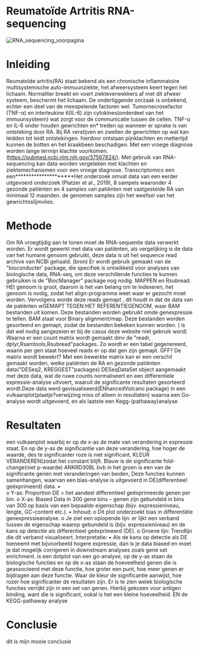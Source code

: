 # Reumatoïde Artritis RNA-sequencing

![RNA_sequencing_voorpagina](https://github.com/user-attachments/assets/23f3beed-82b0-4c4d-8ba2-09fd2fb2538e)

# Inleiding
Reumatoïde artritis(RA) staat bekend als een chronische inflammatoire  multisystemische auto-immuunziekte, het afweersysteem keert tegen het lichaam. Normaliter breekt en voert ziekteverwekkers af met dit afweer systeem, beschermt het lichaam. De onderliggende oorzaak is onbekend, echter een deel van de meespelende factoren wel. Tumornecrosefactor (TNF-α)  en interleukine 6(IL-6) zijn cytokines(onderdeel van het immuunsysteem) wat zorgt voor de communicatie tussen de cellen. TNF-α en IL-6 onder houden gewrichten en* treden op  wanneer er sprake is van ontsteking door RA.  Bij RA  verstijven en zwellen de gewrichten op wat kan leidden tot leidt ontstekingen. hierdoor ontstaan pijnklachten en mettertijd kunnen de botten en het kraakbeen beschadigen. Met een vroege diagnose worden lange termijn klachte voorkomen. (https://pubmed.ncbi.nlm.nih.gov/37567824/). Met gebruik van RNA-sequencing kan data worden vergeleken met klachten en ziektemechanismen voor een vroege diagnose. Transcriptomics een een*********************Het onderzoek omvat data van een eerder uitgevoerd onderzoek (Platzer et al., 2019), 8 sampels waaronder 4 gezonde patiënten en 4 samples van patiënten met vastgestelde RA van minimaal 12 maanden. de genomen samples zijn het weefsel van het gewrichtsslijmvlies. 
# Methode
Om RA vroegtijdig aan te tonen moet de RNA-sequentie data verwerkt worden. Er wordt gewerkt met data van patiënten, als vergelijking is de data van het humane genoom gebruikt, deze data is uit het sequence read archive  van NCBI gehaald. (bron) Er wordt gebruik gemaakt van de "bioconducter' package, die specifiek is ontwikkeld voor analyses van biologische data, RNA-seq, om deze verschillende functies te kunnen gebruiken is de "BiocManager" package nog nodig. MAPPEN en Rsubread.  HEt genoom is groot, daarom is het van belang om te indexeren, het genoom is nodig,  zodat het align-programma weet waar er gezocht moet worden. Vervolgens worde deze reads gemapt , dit houdt in dat de data van de patiënten wGEMAPT TEGEN HET REFERENTIEGENOOM, waar BAM bestanden uit komen.  Deze bestanden worden gebruikt omde genexpressie te tellen. BAM staat voor Binary alignment/map. Deze bestanden worden gesorteerd en gemapt, zodat de bestanden bekeken kunnen worden. ( is dat wel nodig aangezeien er bij de casus deze website niet gebruik word) Waarna er een count matrix wordt gemaakt dmv de "readr, dplyr,Rsamtools,Rsubread"packages. Zo wordt er een tabel gegenereerd, waarin per gen staat hoeveel reads er op dat gen zijn gemapt. GFF? De matrix wordt bewekrt? Met een bewerkte matrix kan er een verschil gemaakt worden, welke patiënten de RA en gezonde patiënten data("DESeq2, KREGGEST"packages) DESeqDataSet object aangemaakt met deze data, wat de ruwe counts normaliseert en een differentiele expressie-analyse uitvoert, waaruit de significante resultaten gesorteerd wordt.Deze data werd gevisualiseerd(ËNhancedVolcano package) in een vulkaanplot(plaatje?verwijzing miss of alleen in resultaten) waarna een Go-analyse wordt uitgevoerd, en als laatste een Kegg-(pathaway)analyse
# Resultaten
een vulkaanplot waarbij er op de x-as de mate van verandering in expressie staat. En op de y-as de significantie van deze verandering, hoe hoger de waarde, des te significanter roze is niet significant, KLEUR VERANDEREN(zodat het constant blijft. Blauw is de significante fold-change(niet p-waarde) ANKRD30BL bvb in het groen is een van  de significante genen met veranderingen van beiden, Deze functies kunnen samenhangen, waarvan een bias-analyse is uitgevoerd in DE(differentieel geëxprimeerd) data.
•	
o	Y-as: Proportion DE = het aandeel differentieel geëxprimeerde genen per bin.
o	X-as: Biased Data in 300 gene bins – genen zijn gebundeld in bins van 300 op basis van een bepaalde eigenschap (bijv. expressieniveau, lengte, GC-content etc.).
•	Inhoud:
o	Dit plot onderzoekt bias in differentiële genexpressieanalyse.
o	Je ziet een oplopende lijn: er lijkt een verband tussen de eigenschap waarop gebundeld is (bijv. expressieniveau) en de kans op detectie als differentieel geëxprimeerd (DE).
o	Groene lijn: Trendlijn die dit verband visualiseert.
Interpretatie:
•	Als de kans op detectie als DE toeneemt met bijvoorbeeld hogere expressie, dan is je data biased en moet je dat mogelijk corrigeren in downstream analyses zoals gene set enrichment.
is een dotplot van een go-analyse, op de y-as staan de biologische functies en  op de x-as staan de hoeveelheid genen die is geassocieerd met deze functie, hoe groter een punt, hoe meer genen er bijdragen aan deze functie. Waar de kleur de significantie aanwijst, hoe rozer hoe significanter de resultaten zijn. Er is te zien welek biologische functies verrijkt zijn in een set van genen. Hierbij gekozen voor antigen binding, want die is significant, ookal is het een kleine hoeveelheid. EN de KEGG-pathaway analyse
# Conclusie
dit is mijn mooie conclusie
